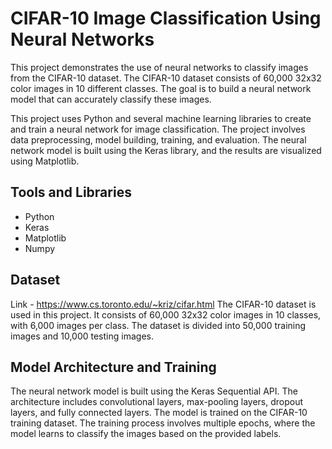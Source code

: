# CIFAR-10 Image Classification Using Neural Networks

This project demonstrates the use of neural networks to classify images from the CIFAR-10 dataset. The CIFAR-10 dataset consists of 60,000 32x32 color images in 10 different classes. The goal is to build a neural network model that can accurately classify these images.

This project uses Python and several machine learning libraries to create and train a neural network for image classification. The project involves data preprocessing, model building, training, and evaluation. The neural network model is built using the Keras library, and the results are visualized using Matplotlib.

## Tools and Libraries
- Python
- Keras
- Matplotlib
- Numpy

## Dataset 
Link - https://www.cs.toronto.edu/~kriz/cifar.html
The CIFAR-10 dataset is used in this project. It consists of 60,000 32x32 color images in 10 classes, with 6,000 images per class. The dataset is divided into 50,000 training images and 10,000 testing images.

## Model Architecture and Training
The neural network model is built using the Keras Sequential API. The architecture includes convolutional layers, max-pooling layers, dropout layers, and fully connected layers.
The model is trained on the CIFAR-10 training dataset. The training process involves multiple epochs, where the model learns to classify the images based on the provided labels.

